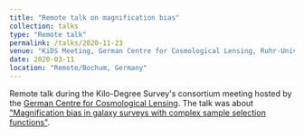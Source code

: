 ```yaml
---
title: "Remote talk on magnification bias"
collection: talks
type: "Remote talk"
permalink: /talks/2020-11-23
venue: "KiDS Meeting, German Centre for Cosmological Lensing, Ruhr-Universität Bochum"
date: 2020-03-11
location: "Remote/Bochum, Germany"
---
```


Remote talk during the Kilo-Degree Survey's consortium meeting hosted by the [German Centre for Cosmological Lensing](https://ifa.roe.ac.uk/). The talk was about ["Magnification bias in galaxy surveys with complex sample selection functions"](https://arxiv.org/abs/2101.05261).